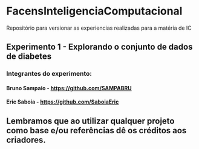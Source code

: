 # FacensInteligenciaComputacional
Repositório para versionar as experiencias realizadas para a matéria de IC

## Experimento 1 - Explorando o conjunto de dados de diabetes
### Integrantes do experimento:
#### Bruno Sampaio - https://github.com/SAMPABRU
#### Eric Saboia   - https://github.com/SaboiaEric


## Lembramos que ao utilizar qualquer projeto como base e/ou referências dê os créditos aos criadores.